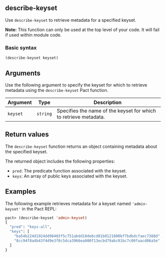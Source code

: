 ## describe-keyset

Use `describe-keyset` to retrieve metadata for a specified keyset.

**Note:** This function can only be used at the top level of your code. It will fail if used within module code.

### Basic syntax

`(describe-keyset keyset)`

## Arguments

Use the following argument to specify the keyset for which to retrieve metadata using the `describe-keyset` Pact function.

| Argument | Type | Description |
| --- | --- | --- |
| `keyset` | `string` | Specifies the name of the keyset for which to retrieve metadata. |

## Return values

The `describe-keyset` function returns an object containing metadata about the specified keyset.

The returned object includes the following properties:

- `pred`: The predicate function associated with the keyset.
- `keys`: An array of public keys associated with the keyset.

## Examples

The following example retrieves metadata for a keyset named `'admin-keyset'` in the Pact REPL:

```lisp
pact> (describe-keyset 'admin-keyset)
{
  "pred": "keys-all",
  "keys": [
    "ba54b224d1924dd98403f5c751abdd10de6cd81b0121800bf7bdbdcfaec7388d",
    "8cc94f8a4b43f4d9e3f8c5dca3966ea000f13ecbd79abc01bc7c00faacd06a5e"
  ]
}
```

